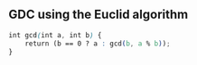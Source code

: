 ## GDC using the Euclid algorithm

```css
int gcd(int a, int b) {
    return (b == 0 ? a : gcd(b, a % b));
}
```
